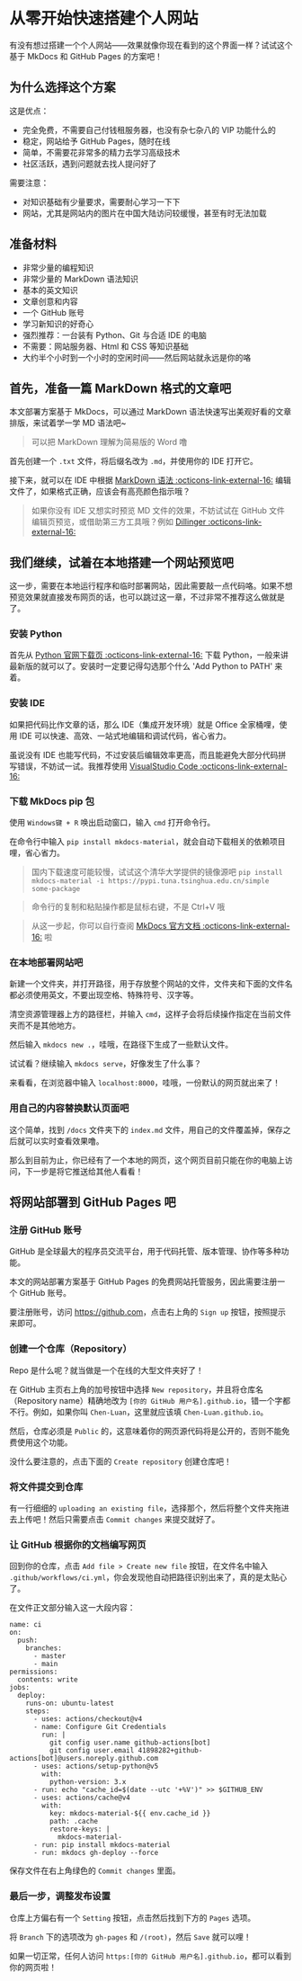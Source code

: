 # 从零开始快速搭建个人网站

有没有想过搭建一个个人网站——效果就像你现在看到的这个界面一样？试试这个基于 MkDocs 和 GitHub Pages 的方案吧！


## 为什么选择这个方案

这是优点：

- 完全免费，不需要自己付钱租服务器，也没有杂七杂八的 VIP 功能什么的
- 稳定，网站给予 GitHub Pages，随时在线
- 简单，不需要花非常多的精力去学习高级技术
- 社区活跃，遇到问题就去找人提问好了

需要注意：

- 对知识基础有少量要求，需要耐心学习一下下
- 网站，尤其是网站内的图片在中国大陆访问较缓慢，甚至有时无法加载


## 准备材料

- 非常少量的编程知识
- 非常少量的 MarkDown 语法知识
- 基本的英文知识
- 文章创意和内容
- 一个 GitHub 账号
- 学习新知识的好奇心
- 强烈推荐：一台装有 Python、Git 与合适 IDE 的电脑
- 不需要：网站服务器、Html 和 CSS 等知识基础
- 大约半个小时到一个小时的空闲时间——然后网站就永远是你的咯


## 首先，准备一篇 MarkDown 格式的文章吧

本文部署方案基于 MkDocs，可以通过 MarkDown 语法快速写出美观好看的文章排版，来试着学一学 MD 语法吧~

> 可以把 MarkDown 理解为简易版的 Word 噜

首先创建一个 `.txt` 文件，将后缀名改为 `.md`，并使用你的 IDE 打开它。

接下来，就可以在 IDE 中根据 [MarkDown 语法 :octicons-link-external-16:](https://docs.github.com/zh/get-started/writing-on-github/getting-started-with-writing-and-formatting-on-github/basic-writing-and-formatting-syntax) 编辑文件了，如果格式正确，应该会有高亮颜色指示哦？

> 如果你没有 IDE 又想实时预览 MD 文件的效果，不妨试试在 GitHub 文件编辑页预览，或借助第三方工具哦？例如 [Dillinger :octicons-link-external-16:](https://dillinger.io/)


## 我们继续，试着在本地搭建一个网站预览吧

这一步，需要在本地运行程序和临时部署网站，因此需要敲一点代码咯。如果不想预览效果就直接发布网页的话，也可以跳过这一章，不过非常不推荐这么做就是了。

### 安装 Python

首先从 [Python 官网下载页 :octicons-link-external-16:](https://www.python.org/downloads/) 下载 Python，一般来讲最新版的就可以了。安装时一定要记得勾选那个什么 'Add Python to PATH' 来着。

### 安装 IDE

如果把代码比作文章的话，那么 IDE（集成开发环境）就是 Office 全家桶哩，使用 IDE 可以快速、高效、一站式地编辑和调试代码，省心省力。

虽说没有 IDE 也能写代码，不过安装后编辑效率更高，而且能避免大部分代码拼写错误，不妨试一试。我推荐使用 [VisualStudio Code :octicons-link-external-16:](https://code.visualstudio.com/)

### 下载 MkDocs pip 包

使用 `Windows键 + R` 唤出启动窗口，输入 `cmd` 打开命令行。

在命令行中输入 `pip install mkdocs-material`，就会自动下载相关的依赖项目哩，省心省力。

> 国内下载速度可能较慢，试试这个清华大学提供的镜像源吧 `pip install mkdocs-material -i https://pypi.tuna.tsinghua.edu.cn/simple some-package`

> 命令行的复制和粘贴操作都是鼠标右键，不是 Ctrl+V 哦

> 从这一步起，你可以自行查阅 [MkDocs 官方文档 :octicons-link-external-16:](https://squidfunk.github.io/mkdocs-material) 啦

### 在本地部署网站吧

新建一个文件夹，并打开路径，用于存放整个网站的文件，文件夹和下面的文件名都必须使用英文，不要出现空格、特殊符号、汉字等。

清空资源管理器上方的路径栏，并输入 `cmd`，这样子会将后续操作指定在当前文件夹而不是其他地方。

然后输入 `mkdocs new .`，哇哦，在路径下生成了一些默认文件。

试试看？继续输入 `mkdocs serve`，好像发生了什么事？

来看看，在浏览器中输入 `localhost:8000`，哇哦，一份默认的网页就出来了！

### 用自己的内容替换默认页面吧

这个简单，找到 `/docs` 文件夹下的 `index.md` 文件，用自己的文件覆盖掉，保存之后就可以实时查看效果噜。

那么到目前为止，你已经有了一个本地的网页，这个网页目前只能在你的电脑上访问，下一步是将它推送给其他人看看！


## 将网站部署到 GitHub Pages 吧

### 注册 GitHub 账号

GitHub 是全球最大的程序员交流平台，用于代码托管、版本管理、协作等多种功能。

本文的网站部署方案基于 GitHub Pages 的免费网站托管服务，因此需要注册一个 GitHub 账号。

要注册账号，访问 <https://github.com>，点击右上角的 `Sign up` 按钮，按照提示来即可。

### 创建一个仓库（Repository）

Repo 是什么呢？就当做是一个在线的大型文件夹好了！

在 GitHub 主页右上角的加号按钮中选择 `New repository`，并且将仓库名（Repository name）精确地改为 `[你的 GitHub 用户名].github.io`，错一个字都不行。例如，如果你叫 `Chen-Luan`，这里就应该填 `Chen-Luan.github.io`。

然后，仓库必须是 `Public` 的，这意味着你的网页源代码将是公开的，否则不能免费使用这个功能。

没什么要注意的，点击下面的 `Create repository` 创建仓库吧！

### 将文件提交到仓库

有一行细细的 `uploading an existing file`，选择那个，然后将整个文件夹拖进去上传吧！然后只需要点击 `Commit changes` 来提交就好了。

### 让 GitHub 根据你的文档编写网页

回到你的仓库，点击 `Add file > Create new file` 按钮，在文件名中输入 `.github/workflows/ci.yml`，你会发现他自动把路径识别出来了，真的是太贴心了。

在文件正文部分输入这一大段内容：

```
name: ci 
on:
  push:
    branches:
      - master 
      - main
permissions:
  contents: write
jobs:
  deploy:
    runs-on: ubuntu-latest
    steps:
      - uses: actions/checkout@v4
      - name: Configure Git Credentials
        run: |
          git config user.name github-actions[bot]
          git config user.email 41898282+github-actions[bot]@users.noreply.github.com
      - uses: actions/setup-python@v5
        with:
          python-version: 3.x
      - run: echo "cache_id=$(date --utc '+%V')" >> $GITHUB_ENV 
      - uses: actions/cache@v4
        with:
          key: mkdocs-material-${{ env.cache_id }}
          path: .cache
          restore-keys: |
            mkdocs-material-
      - run: pip install mkdocs-material 
      - run: mkdocs gh-deploy --force
```

保存文件在右上角绿色的 `Commit changes` 里面。

### 最后一步，调整发布设置

仓库上方偏右有一个 `Setting` 按钮，点击然后找到下方的 `Pages` 选项。

将 `Branch` 下的选项改为 `gh-pages` 和 `/(root)`，然后 `Save` 就可以哩！

如果一切正常，任何人访问 `https:[你的 GitHub 用户名].github.io`，都可以看到你的网页啦！
